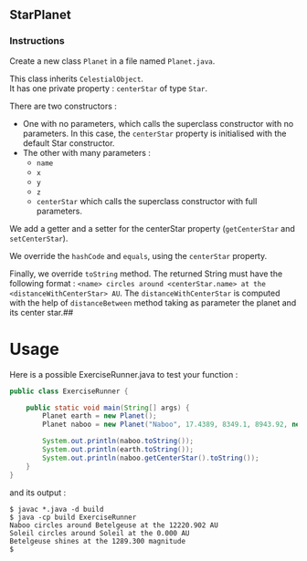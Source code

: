 ## StarPlanet

### Instructions

Create a new class `Planet` in a file named `Planet.java`.

This class inherits `CelestialObject`.  
It has one private property : `centerStar` of type `Star`.

There are two constructors :

- One with no parameters, which calls the superclass constructor with no parameters. In this case, the `centerStar` property is initialised with the default Star constructor.
- The other with many parameters :
  - `name`
  - `x`
  - `y`
  - `z`
  - `centerStar`
    which calls the superclass constructor with full parameters.

We add a getter and a setter for the centerStar property (`getCenterStar` and `setCenterStar`).

We override the `hashCode` and `equals`, using the `centerStar` property.

Finally, we override `toString` method. The returned String must have the following format : `<name> circles around <centerStar.name> at the <distanceWithCenterStar> AU`.
The `distanceWithCenterStar` is computed with the help of `distanceBetween` method taking as parameter the planet and its center star.##

# Usage

Here is a possible ExerciseRunner.java to test your function :

```java
public class ExerciseRunner {

    public static void main(String[] args) {
        Planet earth = new Planet();
        Planet naboo = new Planet("Naboo", 17.4389, 8349.1, 8943.92, new Star("Betelgeuse", 128.23, -12.82, 32.328, 1289.3));

        System.out.println(naboo.toString());
        System.out.println(earth.toString());
        System.out.println(naboo.getCenterStar().toString());
    }
}
```

and its output :

```shell
$ javac *.java -d build
$ java -cp build ExerciseRunner
Naboo circles around Betelgeuse at the 12220.902 AU
Soleil circles around Soleil at the 0.000 AU
Betelgeuse shines at the 1289.300 magnitude
$
```